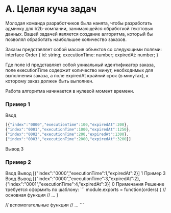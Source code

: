 # A. Целая куча задач

Молодая команда разработчиков была нанята, чтобы разработать админку для b2b-компании, занимающейся обработкой текстовых данных. Вашей задачей является создание алгоритма, который бы позволял обработать наибольшее количество заказов.

Заказы представляет собой массив объектов со следующими полями: interface Order { id: string; executionTime: number; expiredAt: number; }

Где поле id представляет собой уникальный идентификатор заказа, поле executionTime содержит количество минут, необходимых для выполнения заказа, а поле expiredAt крайний срок (в минутах), к которому заказ должен быть выполнен.

Работа алгоритма начинается в нулевой момент времени.

### Пример 1
Ввод	
```javascript
[{"index":"0000","executionTime":100,"expiredAt":200},
{"index":"0001","executionTime":1000,"expiredAt":1250},
{"index":"0002","executionTime":200,"expiredAt":1300},
{"index":"0003","executionTime":2000,"expiredAt":3200}]
```
Вывод 3

### Пример 2
Ввод	Вывод
[{"index":"0000","executionTime":1,"expiredAt":2}]
1
Пример 3
Ввод	Вывод
[{"index":"0000","executionTime":3,"expiredAt":2},{"index":"0001","executionTime":4,"expiredAt":3}]
0
Примечания
Решение требуется оформить по шаблону: ``` module.exports = function(orders) {
// основная функция
// ...
}

// вспомогательные функции
// ... ```
